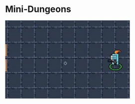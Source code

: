 # Mini-Dungeons

<img src="https://github.com/4-bytes/Mini-Dungeons/blob/master/gifs/gameplay1.gif" width="400" height="250">

